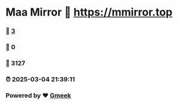 # Maa Mirror :link: https://mmirror.top 
### :page_facing_up: [3](https://mmirror.top/tag.html) 
### :speech_balloon: 0 
### :hibiscus: 3127 
### :alarm_clock: 2025-03-04 21:39:11 
### Powered by :heart: [Gmeek](https://github.com/Meekdai/Gmeek)
